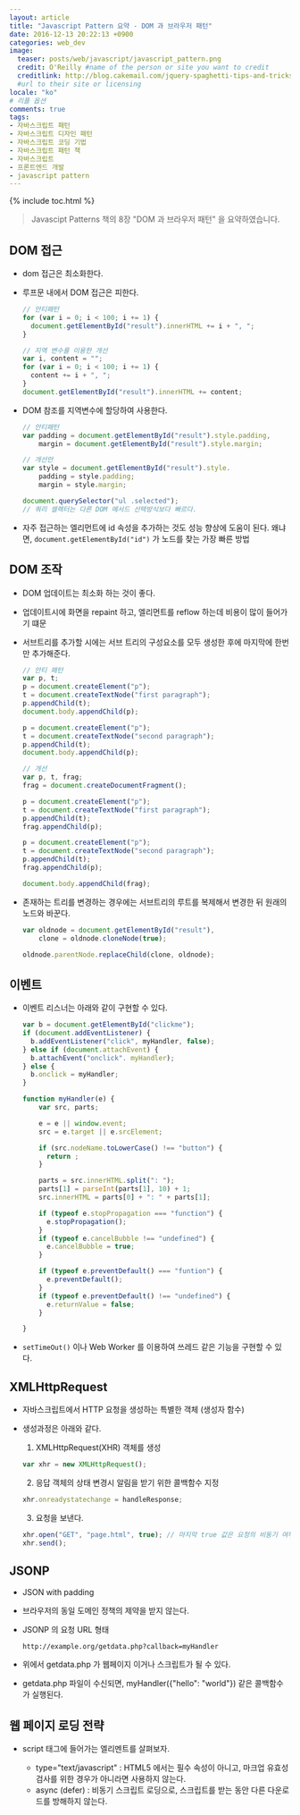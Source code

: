 ```yaml
---
layout: article
title: "Javascript Pattern 요약 - DOM 과 브라우저 패턴"
date: 2016-12-13 20:22:13 +0900
categories: web_dev
image:
  teaser: posts/web/javascript/javascript_pattern.png
  credit: O'Reilly #name of the person or site you want to credit
  creditlink: http://blog.cakemail.com/jquery-spaghetti-tips-and-tricks-for-cleaner-code/
  #url to their site or licensing
locale: "ko"
# 리플 옵션
comments: true
tags:
- 자바스크립트 패턴
- 자바스크립트 디자인 패턴
- 자바스크립트 코딩 기법
- 자바스크립트 패턴 책
- 자바스크립트
- 프론트엔드 개발
- javascript pattern
---
```

{% include toc.html %}

> Javascipt Patterns 책의 8장 "DOM 과 브라우저 패턴" 을 요약하였습니다.

## DOM 접근
- dom 접근은 최소화한다.
- 루프문 내에서 DOM 접근은 피한다.

  ``` javascript
  // 안티패턴
  for (var i = 0; i < 100; i += 1) {
    document.getElementById("result").innerHTML += i + ", ";
  }

  // 지역 변수를 이용한 개선
  var i, content = "";
  for (var i = 0; i < 100; i += 1) {
    content += i + ", ";
  }
  document.getElementById("result").innerHTML += content;
  ```

- DOM 참조를 지역변수에 할당하여 사용한다.

  ``` javascript
  // 안티패턴
  var padding = document.getElementById("result").style.padding,
      margin = document.getElementById("result").style.margin;

  // 개선안
  var style = document.getElementById("result").style.
      padding = style.padding;
      margin = style.margin;

  document.querySelector("ul .selected");
  // 쿼리 셀렉터는 다른 DOM 메서드 선택방식보다 빠르다.
  ```

- 자주 접근하는 엘리먼트에 id 속성을 추가하는 것도 성능 향상에 도움이 된다. 왜냐면, `document.getElementById("id")` 가 노드를 찾는 가장 빠른 방법

## DOM 조작
- DOM 업데이트는 최소화 하는 것이 좋다.
- 업데이트시에 화면을 repaint 하고, 엘리먼트를 reflow 하는데 비용이 많이 들어가기 떄문
- 서브트리를 추가할 시에는 서브 트리의 구성요소를 모두 생성한 후에 마지막에 한번만 추가해준다.

  ``` javascript
  // 안티 패턴
  var p, t;
  p = document.createElement("p");
  t = document.createTextNode("first paragraph");
  p.appendChild(t);
  document.body.appendChild(p);

  p = document.createElement("p");
  t = document.createTextNode("second paragraph");
  p.appendChild(t);
  document.body.appendChild(p);

  // 개선
  var p, t, frag;
  frag = document.createDocumentFragment();

  p = document.createElement("p");
  t = document.createTextNode("first paragraph");
  p.appendChild(t);
  frag.appendChild(p);

  p = document.createElement("p");
  t = document.createTextNode("second paragraph");
  p.appendChild(t);
  frag.appendChild(p);

  document.body.appendChild(frag);
  ```

- 존재하는 트리를 변경하는 경우에는 서브트리의 루트를 복제해서 변경한 뒤 원래의 노드와 바꾼다.

  ``` javascript
  var oldnode = document.getElementById("result"),
      clone = oldnode.cloneNode(true);

  oldnode.parentNode.replaceChild(clone, oldnode);
  ```

## 이벤트
- 이벤트 리스너는 아래와 같이 구현할 수 있다.

  ``` javascript
  var b = document.getElementById("clickme");
  if (document.addEventListener) {
    b.addEventListener("click", myHandler, false);
  } else if (document.attachEvent) {
    b.attachEvent("onclick". myHandler);
  } else {
    b.onclick = myHandler;
  }

  function myHandler(e) {
      var src, parts;

      e = e || window.event;
      src = e.target || e.srcElement;

      if (src.nodeName.toLowerCase() !== "button") {
        return ;
      }

      parts = src.innerHTML.split(": ");
      parts[1] = parseInt(parts[1], 10) + 1;
      src.innerHTML = parts[0] + ": " + parts[1];

      if (typeof e.stopPropagation === "function") {
        e.stopPropagation();
      }
      if (typeof e.cancelBubble !== "undefined") {
        e.cancelBubble = true;
      }

      if (typeof e.preventDefault() === "funtion") {
        e.preventDefault();
      }
      if (typeof e.preventDefault() !== "undefined") {
        e.returnValue = false;
      }

  }
  ```

- `setTimeOut()` 이나 Web Worker 를 이용하여 쓰레드 같은 기능을 구현할 수 있다.

## XMLHttpRequest
- 자바스크립트에서 HTTP 요청을 생성하는 특별한 객체 (생성자 함수)
- 생성과정은 아래와 같다.

  1. XMLHttpRequest(XHR) 객체를 생성

  ``` javascript
  var xhr = new XMLHttpRequest();
  ```

  2. 응답 객체의 상태 변경시 알림을 받기 위한 콜백함수 지정

  ``` javascript
  xhr.onreadystatechange = handleResponse;
  ```

  3. 요청을 보낸다.

  ``` javascript
  xhr.open("GET", "page.html", true); // 마지막 true 값은 요청의 비동기 여부, 가급적 true 로 사용자 경험 올리기
  xhr.send();
  ```

## JSONP
- JSON with padding
- 브라우저의 동일 도메인 정책의 제약을 받지 않는다.
- JSONP 의 요청 URL 형태

  ``` text
  http://example.org/getdata.php?callback=myHandler
  ```

- 위에서 getdata.php 가 웹페이지 이거나 스크립트가 될 수 있다.
- getdata.php 파일이 수신되면, myHandler({"hello": "world"}) 같은 콜백함수가 실행된다.

## 웹 페이지 로딩 전략
- script 태그에 들어가는 엘리멘트를 살펴보자.

  - type="text/javascript" : HTML5 에서는 필수 속성이 아니고, 마크업 유효성 검사를 위한 경우가 아니라면 사용하지 않는다.
  - async (defer) : 비동기 스크립트 로딩으로, 스크립트를 받는 동안 다른 다운로드를 방해하지 않는다.
